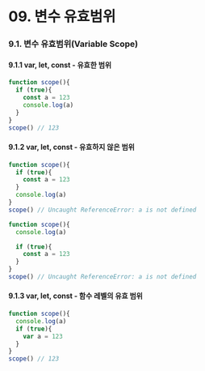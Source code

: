 # 09. 변수 유효범위

### 9.1. 변수 유효범위(Variable Scope)

#### 9.1.1 var, let, const - 유효한 범위


```js
function scope(){
  if (true){
    const a = 123
    console.log(a)
  }
}
scope() // 123
```

#### 9.1.2 var, let, const - 유효하지 않은 범위

```js
function scope(){
  if (true){
    const a = 123
  }
  console.log(a)
}
scope() // Uncaught ReferenceError: a is not defined
```

```js
function scope(){
  console.log(a)

  if (true){
    const a = 123
  }
}
scope() // Uncaught ReferenceError: a is not defined
```

#### 9.1.3 var, let, const - 함수 레벨의 유효 범위

```js
function scope(){
  console.log(a)
  if (true){
    var a = 123
  }
}
scope() // 123

```

